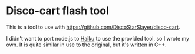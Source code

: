 Disco-cart flash tool
=====================

This is a tool to use with https://github.com/DiscoStarSlayer/disco-cart.

I didn't want to port node.js to [Haiku](https://www.haiku-os.org) to use the
provided tool, so I wrote my own. It is quite similar in use to the original,
but it's written in C++.
